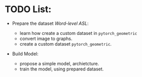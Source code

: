 # TODO List: 

- Prepare the dataset *Word-level ASL*: 
    - learn how create a custom dataset in `pytorch_geometric` 
    - convert image to graphs.
    - create a custom dataset `pytorch_geometric`.

- Build Model: 
    - propose a simple model, archietcture.
    - train the model, using prepared dataset.